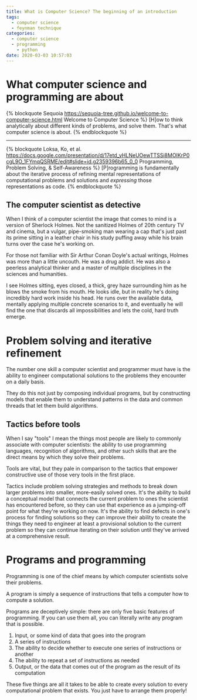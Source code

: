 ```yaml
---
title: What is Computer Science? The beginning of an introduction
tags:
  - computer science
  - feynman technique
categories:
  - computer science
  - programming
    - python
date: 2020-03-03 10:57:03
---
```


# What computer science and programming are about

{% blockquote Sequoia https://sequoia-tree.github.io/welcome-to-computer-science.html Welcome to Computer Science %}
[H]ow to think analytically about different kinds of problems, and solve them. That's what computer science is about.
{% endblockquote %}

<!-- more -->

<hr>

{% blockquote Loksa, Ko, et al. https://docs.google.com/presentation/d/17etd_yHLNeUOewTTSSi8MOIKrP0cgL9O_1FYmqQSRME/edit#slide=id.g2359396b65_0_0 Programming, Problem Solving, & Self-Awareness %}
[P]rogramming is fundamentally about the iterative process of refining mental representations of computational problems and solutions and _expressing_ those representations as code.
{% endblockquote %}

## The computer scientist as detective

When I think of a computer scientist the image that comes to mind is a version of Sherlock Holmes. Not the sanitized Holmes of 20th century TV and cinema, but a vulgar, pipe-smoking man wearing a cap that's just past its prime sitting in a leather chair in his study puffing away while his brain turns over the case he's working on.

For those not familiar with Sir Arthur Conan Doyle's actual writings, Holmes was more than a little uncouth. He was a drug addict. He was also a peerless analytical thinker and a master of multiple disciplines in the sciences and humanities.

I see Holmes sitting, eyes closed, a thick, grey haze surrounding him as he blows the smoke from his mouth. He looks idle, but in reality he's doing incredibly hard work inside his head. He runs over the available data, mentally applying multiple concrete scenarios to it, and eventually he will find the one that discards all impossibilities and lets the cold, hard truth emerge.

# Problem solving and iterative refinement

The number one skill a computer scientist and programmer must have is the ability to engineer computational solutions to the problems they encounter on a daily basis.

They do this not just by composing individual programs, but by constructing models that enable them to understand patterns in the data and common threads that let them build algorithms.

## Tactics before tools

When I say "tools" I mean the things most people are likely to commonly associate with computer scientists: the ability to use programming languages, recognition of algorithms, and other such skills that are the direct means by which they solve their problems.

Tools are vital, but they pale in comparison to the tactics that empower constructive use of those very tools in the first place.

Tactics include problem solving strategies and methods to break down larger problems into smaller, more-easily solved ones. It's the ability to build a conceptual model that connects the current problem to ones the scientist has encountered before, so they can use that experience as a jumping-off point for what they're working on now. It's the ability to find defects in one's process for finding solutions so they can improve their ability to create the things they need to engineer at least a provisional solution to the current problem so they can continue iterating on their solution until they've arrived at a comprehensive result.

# Programs and programming

Programming is one of the chief means by which computer scientists solve their problems.

A program is simply a sequence of instructions that tells a computer how to compute a solution.

Programs are deceptively simple: there are only five basic features of programming. If you can use them all, you can literally write any program that is possible.

1. Input, or some kind of data that goes into the program
2. A series of instructions
3. The ability to decide whether to execute one series of instructions or another
4. The ability to repeat a set of instructions as needed
5. Output, or the data that comes out of the program as the result of its computation

These five things are all it takes to be able to create every solution to every computational problem that exists. You just have to arrange them properly!
